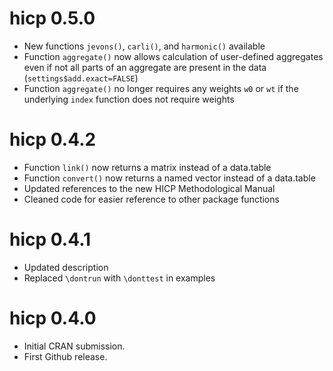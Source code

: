 # hicp 0.5.0

* New functions `jevons()`, `carli()`, and `harmonic()` available
* Function `aggregate()` now allows calculation of user-defined aggregates even if not all parts of an aggregate are present in the data (`settings$add.exact=FALSE`)
* Function `aggregate()` no longer requires any weights `w0` or `wt` if the underlying `index` function does not require weights

# hicp 0.4.2

* Function `link()` now returns a matrix instead of a data.table
* Function `convert()` now returns a named vector instead of a data.table
* Updated references to the new HICP Methodological Manual
* Cleaned code for easier reference to other package functions

# hicp 0.4.1

* Updated description
* Replaced `\dontrun` with `\donttest` in examples

# hicp 0.4.0

* Initial CRAN submission.
* First Github release.
